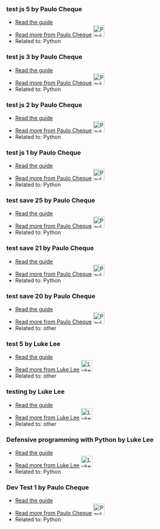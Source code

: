 ### test js 5 by Paulo Cheque
- [Read the guide](http://guides-dev.herokuapp.com/python/test-js-5?status=draft)
- [Read more from Paulo Cheque](http://guides-dev.herokuapp.com/author/paulocheque) <img src="https://avatars.githubusercontent.com/u/94350?v=3" width="30" height="30" alt="Paulo Cheque" />
- Related to: Python

### test js 3 by Paulo Cheque
- [Read the guide](http://guides-dev.herokuapp.com/python/test-js-3?status=draft)
- [Read more from Paulo Cheque](http://guides-dev.herokuapp.com/author/paulocheque) <img src="https://avatars.githubusercontent.com/u/94350?v=3" width="30" height="30" alt="Paulo Cheque" />
- Related to: Python

### test js 2 by Paulo Cheque
- [Read the guide](http://guides-dev.herokuapp.com/python/test-js-2?status=draft)
- [Read more from Paulo Cheque](http://guides-dev.herokuapp.com/author/paulocheque) <img src="https://avatars.githubusercontent.com/u/94350?v=3" width="30" height="30" alt="Paulo Cheque" />
- Related to: Python

### test js 1 by Paulo Cheque
- [Read the guide](http://guides-dev.herokuapp.com/python/test-js-1?status=draft)
- [Read more from Paulo Cheque](http://guides-dev.herokuapp.com/author/paulocheque) <img src="https://avatars.githubusercontent.com/u/94350?v=3" width="30" height="30" alt="Paulo Cheque" />
- Related to: Python

### test save 25 by Paulo Cheque
- [Read the guide](http://guides-dev.herokuapp.com/python/test-save-25?status=draft)
- [Read more from Paulo Cheque](http://guides-dev.herokuapp.com/author/paulocheque) <img src="https://avatars.githubusercontent.com/u/94350?v=3" width="30" height="30" alt="Paulo Cheque" />
- Related to: Python

### test save 21 by Paulo Cheque
- [Read the guide](http://guides-dev.herokuapp.com/python/test-save-21?status=draft)
- [Read more from Paulo Cheque](http://guides-dev.herokuapp.com/author/paulocheque) <img src="https://avatars.githubusercontent.com/u/94350?v=3" width="30" height="30" alt="Paulo Cheque" />
- Related to: Python

### test save 20 by Paulo Cheque
- [Read the guide](http://guides-dev.herokuapp.com/other/test-save-20?status=draft)
- [Read more from Paulo Cheque](http://guides-dev.herokuapp.com/author/paulocheque) <img src="https://avatars.githubusercontent.com/u/94350?v=3" width="30" height="30" alt="Paulo Cheque" />
- Related to: other

### test 5 by Luke Lee
- [Read the guide](http://guides-dev.herokuapp.com/other/test-5?status=draft)
- [Read more from Luke Lee](http://guides-dev.herokuapp.com/author/durden) <img src="https://avatars.githubusercontent.com/u/58063?v=3" width="30" height="30" alt="Luke Lee" />
- Related to: other

### testing by Luke Lee
- [Read the guide](http://guides-dev.herokuapp.com/other/testing?status=draft)
- [Read more from Luke Lee](http://guides-dev.herokuapp.com/author/durden) <img src="https://avatars.githubusercontent.com/u/58063?v=3" width="30" height="30" alt="Luke Lee" />
- Related to: other

### Defensive programming with Python by Luke Lee
- [Read the guide](http://guides-dev.herokuapp.com/python/defensive-programming-with-python?status=draft)
- [Read more from Luke Lee](http://guides-dev.herokuapp.com/author/durden) <img src="https://avatars.githubusercontent.com/u/58063?v=3" width="30" height="30" alt="Luke Lee" />
- Related to: Python

### Dev Test 1 by Paulo Cheque
- [Read the guide](http://guides-dev.herokuapp.com/python/dev-test-1?status=draft)
- [Read more from Paulo Cheque](http://guides-dev.herokuapp.com/author/paulocheque) <img src="https://avatars.githubusercontent.com/u/94350?v=3" width="30" height="30" alt="Paulo Cheque" />
- Related to: Python
